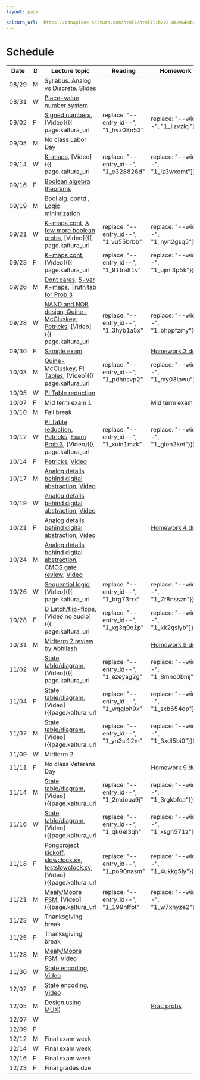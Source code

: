 ```yaml
---
layout: page

kaltura_url:  https://cdnapisec.kaltura.com/html5/html5lib/v2.86/mwEmbedFrame.php/p/2189801/uiconf_id/38220381/entry_id/--entry_id--?entry_id=--entry_id--&wid=--wid--
---
```

# Schedule

| Date  | D | Lecture topic                                                                                                                                                                                                                                                                                                                                                                           | Reading                               | Homework                                                    | Labs                                                                                                                                                                                                     |                                                            |                                                                            |   |   |   |   |
|-------|---|-----------------------------------------------------------------------------------------------------------------------------------------------------------------------------------------------------------------------------------------------------------------------------------------------------------------------------------------------------------------------------------------|---------------------------------------|-------------------------------------------------------------|----------------------------------------------------------------------------------------------------------------------------------------------------------------------------------------------------------|------------------------------------------------------------|----------------------------------------------------------------------------|---|---|---|---|
| 08/29 | M | Syllabus. Analog vs Discrete. [Slides]({{site.baseurl}}/slides/2022-08-29-what-to-expect-from-the-course.html)                                                                                                                                                                                                                                                                          |                                       |                                                             | [Quartus setup](https://docs.google.com/document/d/e/2PACX-1vTu9Mh_yVPw8p98s87sdUuNZQvzQCiLp-JOeA5CztaqIbeVBMHjXZH2mJHuGnQB2h2CYx6927aY_QHf/pub)                                                         |                                                            |                                                                            |   |   |   |   |
| 08/31 | W | [Place-value number system]({{site.baseurl}}/slides/2022-08-31-place-value-number-system_files/0831-notes.pdf.pdf)                                                                                                                                                                                                                                                                      |                                       |                                                             |                                                                                                                                                                                                          |                                                            |                                                                            |   |   |   |   |
| 09/02 | F | [Signed numbers]({{site.baseurl}}/slides/2022-08-31-place-value-number-system_files/0902-notes.pdf.pdf), [Video]({{ page.kaltura_url                                                                                                                                                                                                                                                    | replace: "--entry_id--", "1_hvz08n53" | replace: "--wid--", "1_jlzvzlcj"}})                         |                                                                                                                                                                                                          |                                                            |                                                                            |   |   |   |   |
| 09/05 | M | No class Labor Day                                                                                                                                                                                                                                                                                                                                                                      |                                       |                                                             |                                                                                                                                                                                                          |                                                            |                                                                            |   |   |   |   |
| 09/14 | W | [K-maps]({{site.baseurl}}/slides/0907-boolean-algebra_files/0914-notes.pdf.pdf), [Video]({{ page.kaltura_url                                                                                                                                                                                                                                                                            | replace: "--entry_id--", "1_e328826d" | replace: "--wid--", "1_iz3wxomt"}})                         |                                                                                                                                                                                                          |                                                            |                                                                            |   |   |   |   |
| 09/16 | F | [Boolean algebra theorems]({{site.baseurl}}/slides/0907-boolean-algebra_files/0916-notes.pdf.pdf)                                                                                                                                                                                                                                                                                       |                                       |                                                             |                                                                                                                                                                                                          |                                                            |                                                                            |   |   |   |   |
| 09/19 | M | [Bool alg. contd.]({{site.baseurl}}/slides/0907-boolean-algebra_files/0919-notes.pdf.pdf), [Logic minimization]({{site.baseurl}}/slides/0916-K-maps/0919-notes.pdf.pdf)                                                                                                                                                                                                                 |                                       |                                                             | [Verilog Modules]({{site.baseurl}}/lab_pdfs/ECE275_Lab3_Verilog_Modules.pdf)                                                                                                                             |                                                            |                                                                            |   |   |   |   |
| 09/21 | W | [K-maps cont]({{site.baseurl}}/slides/0916-K-maps/0921-notes.pdf.pdf), [A few more boolean probs]({{site.baseurl}}/slides/0916-K-maps/0921-notes.pdf), [Video]({{ page.kaltura_url                                                                                                                                                                                                      | replace: "--entry_id--", "1_vu55brbb" | replace: "--wid--", "1_nyn2gsq5"}})                         |                                                                                                                                                                                                          |                                                            |                                                                            |   |   |   |   |
| 09/23 | F | [K-maps cont]({{site.baseurl}}/slides/0916-K-maps/0923-notes.pdf.pdf), [Video]({{ page.kaltura_url                                                                                                                                                                                                                                                                                      | replace: "--entry_id--", "1_91tra81v" | replace: "--wid--", "1_ujmi3p5k"}})                         |                                                                                                                                                                                                          | [Homework 2 due]({{site.baseurl}}/homeworks/hw1.5/hw2.pdf) |                                                                            |   |   |   |   |
| 09/26 | M | [Dont cares]({{site.baseurl}}/slides/0916-K-maps/0926-notes-1.pdf.pdf), [5-var K-maps]({{site.baseurl}}/slides/0916-K-maps/0926-notes-2.pdf.pdf), [Truth tab for Prob 3]({{site.baseurl}}/slides/0916-K-maps/0926-notes-3.pdf)                                                                                                                                                          |                                       |                                                             |                                                                                                                                                                                                          |                                                            |                                                                            |   |   |   |   |
| 09/28 | W | [NAND and NOR design, Quine-McCluskey, Petricks]({{site.baseurl}}/slides/0928-quine-mccluskey/0928-quine-mccluskey.pdf.pdf), [Video]({{ page.kaltura_url                                                                                                                                                                                                                                | replace: "--entry_id--", "1_3hyb1a5x" | replace: "--wid--", "1_bhppfzmy"}})                         | [Steven Nowick Handout](http://www1.cs.columbia.edu/~cs6861/handouts/quine-mccluskey-handout.pdf), [Chapter 6, Roth's book](https://archive.org/details/fundamentalsoflo0000roth_v5h8/page/172/mode/2up) |                                                            |                                                                            |   |   |   |   |
| 09/30 | F | [Sample exam]({{site.baseurl}}/slides/0930-review/0930-sample-exam.pdf)                                                                                                                                                                                                                                                                                                                 |                                       | [Homework 3 due]({{site.baseurl}}/homeworks/hw2/hw3.pdf)    |                                                                                                                                                                                                          |                                                            |                                                                            |   |   |   |   |
| 10/03 | M | [Quine-McCluskey, PI Tables]({{site.baseurl}}/slides/0928-quine-mccluskey/1003-quine-mccluskey.pdf.pdf), [Video]({{ page.kaltura_url                                                                                                                                                                                                                                                    | replace: "--entry_id--", "1_pdhnsvp2" | replace: "--wid--", "1_my03lpwu"}})                         |                                                                                                                                                                                                          |                                                            | [Verilog modules: Ripple adder]({{site.baseurl}}/lab_pdfs/ECE275_Lab4.pdf) |   |   |   |   |
| 10/05 | W | [PI Table reduction]({{site.baseurl}}/slides/0928-quine-mccluskey/1005-quine-mccluskey.pdf.pdf)                                                                                                                                                                                                                                                                                         |                                       |                                                             |                                                                                                                                                                                                          |                                                            |                                                                            |   |   |   |   |
| 10/07 | F | Mid term exam 1                                                                                                                                                                                                                                                                                                                                                                         |                                       | Mid term exam                                               |                                                                                                                                                                                                          |                                                            |                                                                            |   |   |   |   |
| 10/10 | M | Fall break                                                                                                                                                                                                                                                                                                                                                                              |                                       |                                                             |                                                                                                                                                                                                          |                                                            |                                                                            |   |   |   |   |
| 10/12 | W | [PI Table reduction, Petricks]({{site.baseurl}}/slides/0928-quine-mccluskey/1012-quine-mccluskey.pdf.pdf), [Exam Prob 3]({{site.baseurl}}/slides/0930-review/20221007-midterm.pdf.pdf), [Video]({{ page.kaltura_url                                                                                                                                                                     | replace: "--entry_id--", "1_xuin1mzk" | replace: "--wid--", "1_gteh2ket"}})                         |                                                                                                                                                                                                          |                                                            |                                                                            |   |   |   |   |
| 10/14 | F | [Petricks]({{site.baseurl}}/slides/0928-quine-mccluskey/1014-quine-mccluskey.pdf.pdf), [Video](https://cdnapisec.kaltura.com/html5/html5lib/v2.86/mwEmbedFrame.php/p/2189801/uiconf_id/38220381/entry_id/1_n92fjjkz?entry_id=1_n92fjjkz&wid=1_c8salayc)                                                                                                                                 |                                       |                                                             |                                                                                                                                                                                                          |                                                            |                                                                            |   |   |   |   |
| 10/17 | M | [Analog details behind digital abstraction]({{site.baseurl}}/slides/1014-analog-details/1017-analog-details.pdf.pdf), [Video](https://cdnapisec.kaltura.com/html5/html5lib/v2.86/mwEmbedFrame.php/p/2189801/uiconf_id/38220381/entry_id/1_xiiknnu3?entry_id=1_xiiknnu3&wid=1_papdv2fa)                                                                                                  |                                       |                                                             | []                                                                                                                                                                                                       |                                                            |                                                                            |   |   |   |   |
| 10/19 | W | [Analog details behind digital abstraction]({{site.baseurl}}/slides/1014-analog-details/1019-analog-details.pdf.pdf), [Video](https://cdnapisec.kaltura.com/html5/html5lib/v2.86/mwEmbedFrame.php/p/2189801/uiconf_id/38220381/entry_id/1_xiiknnu3?entry_id=1_xiiknnu3&wid=1_papdv2fa)                                                                                                  |                                       |                                                             |                                                                                                                                                                                                          |                                                            |                                                                            |   |   |   |   |
| 10/21 | F | [Analog details behind digital abstraction]({{site.baseurl}}/slides/1014-analog-details/1021-analog-details.pdf.pdf), [Video](https://cdnapisec.kaltura.com/html5/html5lib/v2.86/mwEmbedFrame.php/p/2189801/uiconf_id/38220381/entry_id/1_m5n1ktbg?entry_id=1_m5n1ktbg&wid=1_5yom0np3)                                                                                                  |                                       | [Homework 4 due]({{site.baseurl}}/homeworks/hw3/hw4.pdf)    |                                                                                                                                                                                                          |                                                            |                                                                            |   |   |   |   |
| 10/24 | M | [Analog details behind digital abstraction]({{site.baseurl}}/slides/1014-analog-details/1024-analog-details.pdf.pdf), [CMOS gate review]({{site.baseurl}}/slides/1024-cmos-gate-review/1024-cmos-gate-review.pdf.pdf), [Video](https://cdnapisec.kaltura.com/html5/html5lib/v2.86/mwEmbedFrame.php/p/2189801/uiconf_id/38220381/entry_id/1_piok3gwl?entry_id=1_piok3gwl&wid=1_r4wnw4cv) |                                       |                                                             | Procedural VLG                                                                                                                                                                                           |                                                            |                                                                            |   |   |   |   |
| 10/26 | W | [Sequential logic]({{site.baseurl}}/slides/1026-sequential-logic/1026-sequential-logic.pdf.pdf), [Video]({{ page.kaltura_url                                                                                                                                                                                                                                                            | replace: "--entry_id--", "1_brg73rrx" | replace: "--wid--", "1_7f8nsszn"}})                         |                                                                                                                                                                                                          |                                                            |                                                                            |   |   |   |   |
| 10/28 | F | [D Latch/flip-flops]({{site.baseurl}}/slides/1026-sequential-logic/1028-sequential-logic.pdf.pdf), [Video no audio]({{ page.kaltura_url                                                                                                                                                                                                                                                 | replace: "--entry_id--", "1_xg3q9o1p" | replace: "--wid--", "1_kk2qslyb"}})                         |                                                                                                                                                                                                          |                                                            |                                                                            |   |   |   |   |
| 10/31 | M | [Midterm 2 review by Abhilash]({{site.baseurl}}/slides/1031-review/1031-practice-probs.pdf)                                                                                                                                                                                                                                                                                             |                                       | [Homework 5 due]({{site.baseurl}}/homeworks/hw3.5/hw5.pdf)  |                                                                                                                                                                                                          |                                                            |                                                                            |   |   |   |   |
| 11/02 | W | [State table/diagram]({{site.baseurl}}/slides/1026-sequential-logic/1102-sequential-logic.pdf.pdf), [Video]({{ page.kaltura_url                                                                                                                                                                                                                                                         | replace: "--entry_id--", "1_ezeyag2g" | replace: "--wid--", "1_8mno0bmj"}})                         |                                                                                                                                                                                                          |                                                            |                                                                            |   |   |   |   |
| 11/04 | F | [State table/diagram]({{site.baseurl}}/slides/1026-sequential-logic/1104-sequential-logic.pdf.pdf), [Video]({{page.kaltura_url                                                                                                                                                                                                                                                          | replace: "--entry_id--", "1_wqgloh9x" | replace: "--wid--", "1_sxb654dp"}})                         |                                                                                                                                                                                                          |                                                            |                                                                            |   |   |   |   |
| 11/07 | M | [State table/diagram]({{site.baseurl}}/slides/1026-sequential-logic/1107-sequential-logic.pdf.pdf), [Video]({{page.kaltura_url                                                                                                                                                                                                                                                          | replace: "--entry_id--", "1_yn3si12m" | replace: "--wid--", "1_3xdl5bi0"}})                         |                                                                                                                                                                                                          | Homework 8 due                                             |                                                                            |   |   |   |   |
| 11/09 | W | Midterm 2                                                                                                                                                                                                                                                                                                                                                                               |                                       |                                                             |                                                                                                                                                                                                          |                                                            |                                                                            |   |   |   |   |
| 11/11 | F | No class Veterans Day                                                                                                                                                                                                                                                                                                                                                                   |                                       | Homework 9 due                                              |                                                                                                                                                                                                          |                                                            |                                                                            |   |   |   |   |
| 11/14 | M | [State table/diagram]({{site.baseurl}}/slides/1026-sequential-logic/1114-sequential-logic.pdf.pdf), [Video]({{page.kaltura_url                                                                                                                                                                                                                                                          | replace: "--entry_id--", "1_2mdoua9j" | replace: "--wid--", "1_3rgkbfca"}})                         | IEEE Verilog specification                                                                                                                                                                               |                                                            | HDL simulation                                                             |   |   |   |   |
| 11/16 | W | [State table/diagram]({{site.baseurl}}/slides/1026-sequential-logic/1116-sequential-logic.pdf.pdf), [Video]({{page.kaltura_url                                                                                                                                                                                                                                                          | replace: "--entry_id--", "1_qk6el3qh" | replace: "--wid--", "1_xsgh571z"}})                         |                                                                                                                                                                                                          |                                                            |                                                                            |   |   |   |   |
| 11/18 | F | [Pongproject kickoff]({{site.baseurl}}/lab_pdfs/pongproject-kickoff/kickoff.pdf), [slowclock.sv]({{site.baseurl}}/lab_pdfs/pongproject-kickoff/slowclock.sv), [testslowclock.sv]({{site.baseurl}}/lab_pdfs/pongproject-kickoff/testslowclock.sv), [Video]({{page.kaltura_url                                                                                                            | replace: "--entry_id--", "1_po90nasm" | replace: "--wid--", "1_4ukkg5ly"}})                         |                                                                                                                                                                                                          |                                                            |                                                                            |   |   |   |   |
| 11/21 | M | [Mealy/Moore FSM]({{site.baseurl}}/slides/1121-mealy-moore-seq-detector/1121-mealy-moore.pdf.pdf), [Video]({{page.kaltura_url                                                                                                                                                                                                                                                           | replace: "--entry_id--", "1_199nffpt" | replace: "--wid--", "1_w7xhyze2"}})                         |                                                                                                                                                                                                          |                                                            |                                                                            |   |   |   |   |
| 11/23 | W | Thanksgiving break                                                                                                                                                                                                                                                                                                                                                                      |                                       |                                                             |                                                                                                                                                                                                          |                                                            |                                                                            |   |   |   |   |
| 11/25 | F | Thanksgiving break                                                                                                                                                                                                                                                                                                                                                                      |                                       |                                                             |                                                                                                                                                                                                          |                                                            |                                                                            |   |   |   |   |
| 11/28 | M | [Mealy/Moore FSM]({{site.baseurl}}/slides/1121-mealy-moore-seq-detector/1128-mealy-moore.pdf.pdf), [Video]()                                                                                                                                                                                                                                                                            |                                       |                                                             |                                                                                                                                                                                                          |                                                            |                                                                            |   |   |   |   |
| 11/30 | W | [State encoding]({{site.baseurl}}/slides/1130-FSM-optimization/1130-full-handout.pdf.pdf), [Video]()                                                                                                                                                                                                                                                                                    |                                       |                                                             |                                                                                                                                                                                                          |                                                            |                                                                            |   |   |   |   |
| 12/02 | F | [State encoding]({{site.baseurl}}/slides/1130-FSM-optimization/1202-full-handout.pdf.pdf), [Video]()                                                                                                                                                                                                                                                                                    |                                       |                                                             |                                                                                                                                                                                                          |                                                            |                                                                            |   |   |   |   |
| 12/05 | M | [Design using MUX]({{site.baseurl}}/slides/1205-mux-decoder/1205-mux-decoder.pdf.pdf))                                                                                                                                                                                                                                                                                                  |                                       | [Prac probs]({{site.baseurl}}/homeworks/pracprobs/main.pdf) |                                                                                                                                                                                                          |                                                            |                                                                            |   |   |   |   |
| 12/07 | W |                                                                                                                                                                                                                                                                                                                                                                                         |                                       |                                                             |                                                                                                                                                                                                          |                                                            |                                                                            |   |   |   |   |
| 12/09 | F |                                                                                                                                                                                                                                                                                                                                                                                         |                                       |                                                             |                                                                                                                                                                                                          |                                                            |                                                                            |   |   |   |   |
| 12/12 | M | Final exam week                                                                                                                                                                                                                                                                                                                                                                         |                                       |                                                             |                                                                                                                                                                                                          |                                                            |                                                                            |   |   |   |   |
| 12/14 | W | Final exam week                                                                                                                                                                                                                                                                                                                                                                         |                                       |                                                             |                                                                                                                                                                                                          |                                                            |                                                                            |   |   |   |   |
| 12/16 | F | Final exam week                                                                                                                                                                                                                                                                                                                                                                         |                                       |                                                             |                                                                                                                                                                                                          |                                                            |                                                                            |   |   |   |   |
| 12/23 | F | Final grades due                                                                                                                                                                                                                                                                                                                                                                        |                                       |                                                             |                                                                                                                                                                                                          |                                                            |                                                                            |   |   |   |   |
